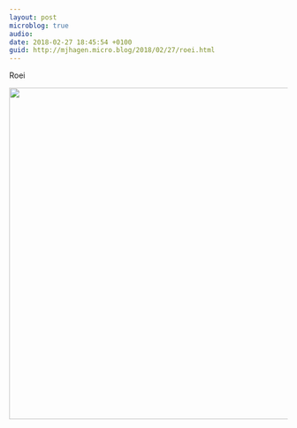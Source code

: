 ```yaml
---
layout: post
microblog: true
audio: 
date: 2018-02-27 18:45:54 +0100
guid: http://mjhagen.micro.blog/2018/02/27/roei.html
---
```

Roei

<img src="http://mjhagen.micro.blog/uploads/2018/4c477934c3.jpg" width="600" height="600" />
